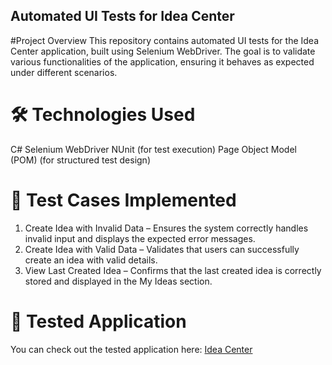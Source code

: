## Automated UI Tests for Idea Center 
#Project Overview
This repository contains automated UI tests for the Idea Center application, built using Selenium WebDriver. The goal is to validate various functionalities of the application, ensuring it behaves as expected under different scenarios.

# 🛠️ Technologies Used
C#
Selenium WebDriver
NUnit (for test execution)
Page Object Model (POM) (for structured test design)

# 📝 Test Cases Implemented
1. Create Idea with Invalid Data – Ensures the system correctly handles invalid input and displays the expected error messages.
2. Create Idea with Valid Data – Validates that users can successfully create an idea with valid details.
3. View Last Created Idea – Confirms that the last created idea is correctly stored and displayed in the My Ideas section.

# 🔗 Tested Application
You can check out the tested application here: [Idea Center](http://softuni-qa-loadbalancer-2137572849.eu-north-1.elb.amazonaws.com:83/)



